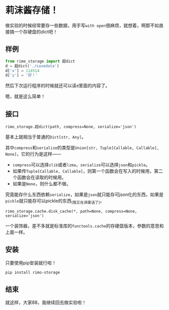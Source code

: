 # 莉沫酱存储！

做实验的时候经常要存一些数据，用手写`with open`很麻烦，就想着，啊那不如直接搞一个存硬盘的dict吧！


## 样例

```python
from rimo_storage import 超dict
d = 超dict('./savedata')
d['x'] = 114514
d['y'] = '好！'
```

然后下次运行程序的时候就还可以读`d`里面的内容了。

嗯，就是这么简单！


## 接口

`rimo_storage.超dict(path, compress=None, serialize='json')`

基本上就相当于普通的`Dict[str, Any]`。

其中`compress`和`serialize`的类型是`Union[str, Tuple[Callable, Callable], None]`，它的行为是这样——
- `compress`可以选择`zlib`或者`lzma`，`serialize`可以选择`json`和`pickle`。
- 如果传`Tuple[Callable, Callable]`，则第一个函数会在写入的时候用，第二个函数会在读取的时候用。
- 如果是`None`，则什么都不做。

究竟能存什么东西依赖`serialize`，如果是`json`就只能存可json化的东西，如果是`pickle`就只能存可以pickle的东西<sub>(我又在讲废话了)</sub>。

`rimo_storage.cache.disk_cache(*, path=None, compress=None, serialize='json')`

一个装饰器，差不多就是标准库的`functools.cache`的存硬盘版本，参数的意思和上面一样。


## 安装

只要使用pip安装就行啦！

```sh
pip install rimo-storage
```


## 结束

就这样，大家88，我继续回去做实验啦！
